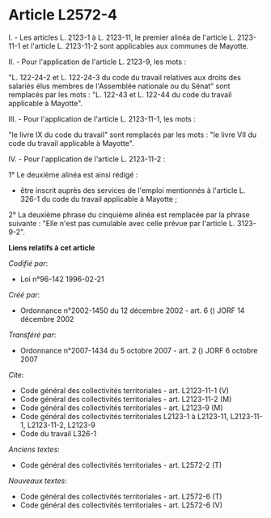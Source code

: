 # Article L2572-4

I. - Les articles L. 2123-1 à L. 2123-11, le premier alinéa de l'article L. 2123-11-1 et l'article L. 2123-11-2 sont
applicables aux communes de Mayotte.

II. - Pour l'application de l'article L. 2123-9, les mots :

"L. 122-24-2 et L. 122-24-3 du code du travail relatives aux droits des salariés élus membres de l'Assemblée nationale ou du
Sénat" sont remplacés par les mots : "L. 122-43 et L. 122-44 du code du travail applicable à Mayotte".

III. - Pour l'application de l'article L. 2123-11-1, les mots :

"le livre IX du code du travail" sont remplacés par les mots : "le livre VII du code du travail applicable à Mayotte".

IV. - Pour l'application de l'article L. 2123-11-2 :

1° Le deuxième alinéa est ainsi rédigé :

- être inscrit auprès des services de l'emploi mentionnés à l'article L. 326-1 du code du travail applicable à Mayotte ;

2° La deuxième phrase du cinquième alinéa est remplacée par la phrase suivante : "Elle n'est pas cumulable avec celle prévue
par l'article L. 3123-9-2".

**Liens relatifs à cet article**

_Codifié par_:

  - Loi n°96-142 1996-02-21

_Créé par_:

  - Ordonnance n°2002-1450 du 12 décembre 2002 - art. 6 () JORF 14 décembre 2002

_Transféré par_:

  - Ordonnance n°2007-1434 du 5 octobre 2007 - art. 2 () JORF 6 octobre 2007

_Cite_:

  - Code général des collectivités territoriales - art. L2123-11-1 (V)
  - Code général des collectivités territoriales - art. L2123-11-2 (M)
  - Code général des collectivités territoriales - art. L2123-9 (M)
  - Code général des collectivités territoriales L2123-1 à L2123-11, L2123-11-1, L2123-11-2, L2123-9
  - Code du travail L326-1

_Anciens textes_:

  - Code général des collectivités territoriales - art. L2572-2 (T)

_Nouveaux textes_:

  - Code général des collectivités territoriales - art. L2572-6 (T)
  - Code général des collectivités territoriales - art. L2572-6 (V)
